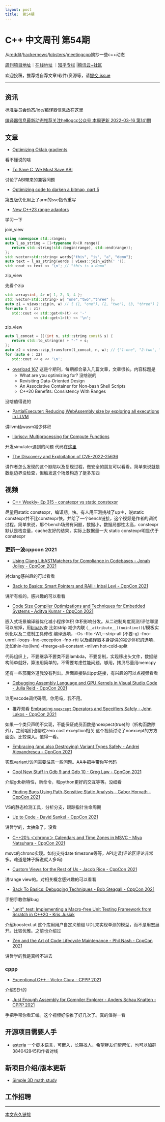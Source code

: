 ```yaml
---
layout: post
title:  第54期
---
```


# C++ 中文周刊 第54期


从[reddit](https://www.reddit.com/r/cpp/)/[hackernews](https://news.ycombinator.com/)/[lobsters](https://lobste.rs/)/[meetingcpp](https://www.meetingcpp.com/blog/blogroll/items/Meeting-Cpp-Blogroll-321.html)摘抄一些c++动态


[周刊项目地址](https://github.com/wanghenshui/cppweeklynews)｜[在线地址](https://wanghenshui.github.io/cppweeklynews/) ｜[知乎专栏](https://www.zhihu.com/column/jieyaren) |[腾讯云+社区](https://cloud.tencent.com/developer/column/92884)



欢迎投稿，推荐或自荐文章/软件/资源等，请[提交 issue](https://github.com/wanghenshui/cppweeklynews/issues)

---

## 资讯

标准委员会动态/ide/编译器信息放在这里

[编译器信息最新动态推荐关注hellogcc公众号 本周更新 2022-03-16 第141期](https://github.com/hellogcc/osdt-weekly/blob/master/weekly-2022/2022-03-16.md)



## 文章

- [Optimizing Oklab gradients](https://aras-p.info/blog/2022/03/11/Optimizing-Oklab-gradients/)

看不懂说的啥

- [To Save C, We Must Save ABI](https://thephd.dev/to-save-c-we-must-save-abi-fixing-c-function-abi)

讨论了ABI带来的兼容问题

- [Optimizing code to darken a bitmap, part 5](https://devblogs.microsoft.com/oldnewthing/20220311-00/?p=106340)

第五版优化用上了arm的sse指令重写

- [New C++23 range adaptors](https://mariusbancila.ro/blog/2022/03/16/new-cpp23-range-adaptors/)

学习一下

join_view

```cpp
using namespace std::ranges;
auto l_as_string = []<typename R>(R range){
   return std::string(std::begin(range), std::end(range));
};
std::vector<std::string> words{"this", "is", "a", "demo"};
auto text = l_as_string(words | views::join_with(' '));
std::cout << text << '\n'; // "this is a demo"
```

zip_view

先看个zip
```cpp
std::array<int, 4> n{ 1, 2, 3, 4 };
std::vector<std::string> w{ "one","two","three" };
auto z1 = views::zip(n, w) // { (1, "one"), (2, "two"), (3, "three") }
for(auto t : z1)
   std::cout << std::get<0>(t) << '-' 
             << std::get<1>(t) << '\n';
```

zip_view

```cpp
auto l_concat = [](int n, std::string const& s) {
   return std::to_string(n) + "-" + s;
};
auto z2 = views::zip_transform(l_concat, n, w); // {"1-one", "2-two", "3-three"}
for (auto e : z2) 
   std::cout << e << '\n';
```

- [overload 167](https://accu.org/journals/overload/30/167/overload167.pdf)
  这是个期刊，每期都会录入几篇文章，文章很长。内容标题是
    - What are you optimizing for? 没啥说的
    - Revisiting Data-Oriented Design
    - An Associative Container for Non-bash Shell Scripts
    - C++20 Benefits: Consistency With Ranges
  

没啥值得说的

- [PartialExecuter: Reducing WebAssembly size by exploring all executions in LLVM](https://medium.com/leaningtech/partialexecuter-reducing-webassembly-size-by-exploring-all-executions-in-llvm-f1ee295e8ba)

讲llvm给wasm减少体积

- [libriscv: Multiprocessing for Compute Functions](https://fwsgonzo.medium.com/multiprocessing-in-a-risc-v-emulator-ce910122f4f1)

开发simulater遇到的问题 代码在[这里](https://github.com/fwsGonzo/libriscv/tree/multiprocessing)


- [The Discovery and Exploitation of CVE-2022-25636](https://nickgregory.me/linux/security/2022/03/12/cve-2022-25636/)

讲作者怎么发现的这个缺陷以及复现过程，做安全的朋友可以看看。简单来说就是数组边界没检查，但触发这个场景构造了挺多东西

## 视频

- [C++ Weekly- Ep 315 - constexpr vs static constexpr](https://www.youtube.com/watch?v=IDQ0ng8RIqs)

尽量用static constexpr，编译期。快。有人用压测挑战了up主，说static constexpr并不比constexpr快，并给了一个bench链接，这个视频是作者的调试过程。简单来说，那个bench场景有问题，数据小，数据局部性太高，constexpr默认是栈变量，cache友好的结果，实际上数据量一大 static constexpr明显优于constexpr

### 更新一波cppcon 2021

- [Using Clang LibASTMatchers for Compliance in Codebases - Jonah Jolley - CppCon 2021](https://www.youtube.com/watch?v=icvNkYextOo)

对clang感兴趣的可以看看

- [Back to Basics: Smart Pointers and RAII - Inbal Levi - CppCon 2021](https://www.youtube.com/watch?v=07rJOzFRs6M)

讲所有权的。感兴趣的可以看看

- [Code Size Compiler Optimizations and Techniques for Embedded Systems - Aditya Kumar - CppCon 2021](https://www.youtube.com/watch?v=JOBs3l1jAkw)

嵌入式场景编译器优化减小程序体积
体积影响分发。从二进制角度观测/评估哪里可以省掉，用[bloaty](https://github.com/google/bloaty)查
比如strip 减少内联 (`__attribute__((noinline))`)/模板实例化以及二进制工具修改
编译选项，-Os -flto -Wl,--strip-all (不要-g) -fno-unroll-loops -fno-exception -fno-rtti
以及编译器本身提供的减少体积的选项，比如thin-lto(llvm) -fmerge-all-constant -mllvm hot-cold-split

代码组织上，不要继承不要类不要lambda，不要复制，实现移出头文件，数据结构简单就好，算法用简单的，不需要考虑性能问题，够用，拷贝尽量用memcpy

还有一些邪魔外道我没有列出。后面直接贴出ppt链接，有兴趣的可以点视频看看

- [Debugging Assembly Language and GPU Kernels in Visual Studio Code - Julia Reid - CppCon 2021](https://www.youtube.com/watch?v=A1Pu1yXfI94)

谁用vscode调代码啊，你用吗，我不用。

- 推荐观看 [Embracing `noexcept` Operators and Specifiers Safely - John Lakos - CppCon 2021](https://www.youtube.com/watch?v=3GwNjGMKBtI)

如果一个类只声明不实现，不能保证成员函数是noexpect(true)的（析构函数除外），之前咱们也聊过zero cost exception相关
这个视频讨论了noexcept的方方面面。比较深入。值得一看。

- [Embracing (and also Destroying) Variant Types Safely - Andrei Alexandrescu - CppCon 2021](https://www.youtube.com/watch?v=va9I2qivBOA&t=94s)

实现variant/访问需要注意一些问题。AA手把手带你写代码

- [Cool New Stuff in Gdb 9 and Gdb 10 - Greg Law - CppCon 2021](https://www.youtube.com/watch?v=xSnetY3eoIk)

介绍gdb新特性，新命令，和python更好的交互等等。没细看

- [Finding Bugs Using Path-Sensitive Static Analysis - Gabor Horvath - CppCon 2021](https://www.youtube.com/watch?v=B3kUHgTsbxc)

VS的静态检测工具，分析分支，跟踪指针生命周期

- [Up to Code - David Sankel - CppCon 2021](https://www.youtube.com/watch?v=r_U9YFPWxEE&t=157s)

讲哲学的，太抽象了。没看

- [C++20’s ＜chrono＞ Calendars and Time Zones in MSVC - Miya Natsuhara - CppCon 2021](https://www.youtube.com/watch?v=Dq7rqjatxz8)

msvc的chrono实现。如何支持date timezone等等，API走读(评论区评论非常多。难道是妹子解说就人多吗)

- [Custom Views for the Rest of Us - Jacob Rice - CppCon 2021](https://www.youtube.com/watch?v=P9XXJuAYhMQ) 

讲range view的。对相关概念感兴趣的可以看看

- [Back To Basics: Debugging Techniques - Bob Steagall - CppCon 2021](https://www.youtube.com/watch?v=M7fV-eQwxrY)

手把手教你解bug

- ["unit"_test: Implementing a Macro-free Unit Testing Framework from Scratch in C++20 - Kris Jusiak](https://www.youtube.com/watch?v=-qAXShy1xiE)

介绍boostext.ut 这个库用用户自定义前缀 UDL来实现单测的模型，而不是用宏展开。比较优雅。之前也介绍过

- [Zen and the Art of Code Lifecycle Maintenance - Phil Nash - CppCon 2021](https://www.youtube.com/watch?v=qGnF4O5nUF4)

讲哲学的我是真听不进去

### cppp

- [Exceptional C++ - Victor Ciura - CPPP 2021](https://www.youtube.com/watch?v=PSgY2ZLSrY0)

介绍SEH的

- [Just Enough Assembly for Compiler Explorer - Anders Schau Knatten - CPPP 2021](https://www.youtube.com/watch?v=188ACW-efHE)

手把手带你看汇编。这个视频好像推了好几次了。真的值得一看


## 开源项目需要人手

- [asteria](https://github.com/lhmouse/asteria) 一个脚本语言，可嵌入，长期找人，希望胖友们帮帮忙，也可以加群384042845和作者对线


## 新项目介绍/版本更新

-   [Simple 3D math study ](https://github.com/oWASDo/3DMath)

## 工作招聘

---



[本文永久链接](https://wanghenshui.github.io/cppweeklynews/posts/054.html)

